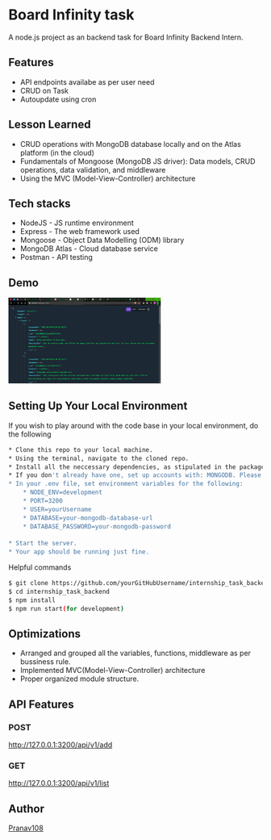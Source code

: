 # Board Infinity task

A node.js project as an backend task for Board Infinity Backend Intern.

## Features

- API endpoints availabe as per user need
- CRUD on Task
- Autoupdate using cron

## Lesson Learned

- CRUD operations with MongoDB database locally and on the Atlas platform (in the cloud)
- Fundamentals of Mongoose (MongoDB JS driver): Data models, CRUD operations, data validation, and middleware
- Using the MVC (Model-View-Controller) architecture

## Tech stacks

- NodeJS - JS runtime environment
- Express - The web framework used
- Mongoose - Object Data Modelling (ODM) library
- MongoDB Atlas - Cloud database service
- Postman - API testing

## Demo

<img src="/screenShots/Screenshot1.png" width="60%"/>

## Setting Up Your Local Environment

If you wish to play around with the code base in your local environment, do the following

```bash
* Clone this repo to your local machine.
* Using the terminal, navigate to the cloned repo.
* Install all the neccessary dependencies, as stipulated in the package.json file.
* If you don't already have one, set up accounts with: MONGODB. Please ensure to have at least basic knowledge of how these services work.
* In your .env file, set environment variables for the following:
    * NODE_ENV=development
    * PORT=3200
    * USER=yourUsername
    * DATABASE=your-mongodb-database-url
    * DATABASE_PASSWORD=your-mongodb-password

* Start the server.
* Your app should be running just fine.
```

Helpful commands

```bash
$ git clone https://github.com/yourGitHubUsername/internship_task_backend
$ cd internship_task_backend
$ npm install
$ npm run start(for development)
```

## Optimizations

- Arranged and grouped all the variables, functions, middleware as per bussiness rule.
- Implemented MVC(Model-View-Controller) architecture
- Proper organized module structure.

## API Features

### POST

http://127.0.0.1:3200/api/v1/add

### GET

http://127.0.0.1:3200/api/v1/list

## Author

[Pranav108](https://github.com/Pranav108/)
